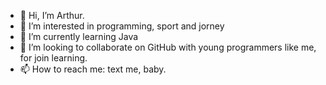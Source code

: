 - 👋 Hi, I’m Arthur.
- 👀 I’m interested in programming, sport and jorney
- 🌱 I’m currently learning Java 
- 💞️ I’m looking to collaborate on GitHub with young programmers like me, for join learning.
- 📫 How to reach me: text me, baby.

<!---
Rasta14-13/Rasta14-13 is a ✨ special ✨ repository because its `README.md` (this file) appears on your GitHub profile.
You can click the Preview link to take a look at your changes.
--->

